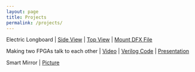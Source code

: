 ```yaml
---
layout: page
title: Projects
permalink: /projects/
---
```


Electric Longboard
| [Side View](https://goo.gl/photos/o7pZ1cuh9toNMhHZ9)
| [Top View](https://goo.gl/photos/2Gh1TpHrYFAWmTqg8)
| [Mount DFX File](https://drive.google.com/file/d/0B4Po_rQ05VxJVGJhamE2ZGNYOTQ/view?usp=sharing)

Making two FPGAs talk to each other
| [Video](https://drive.google.com/file/d/0B4Po_rQ05VxJdzNVc0xiZjRmd00/view)
| [Verilog Code](https://docs.google.com/document/d/1tnkjv1U_YGLsozmywy_tF7uurL-iGzs3qrH-8x3dZQU/edit)
| [Presentation](https://docs.google.com/presentation/d/1EeGCTz75rqUiZlUaGq5zngbZyf86yFCVq00SnlURxes/edit?usp=sharing)

Smart Mirror
| [Picture](https://goo.gl/photos/m9iZ4fcbizQ68LEX7)


